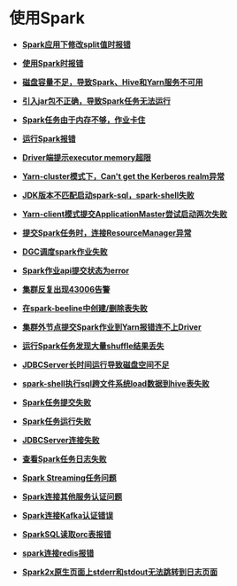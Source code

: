 # 使用Spark<a name="mrs_03_0244"></a>

-   **[Spark应用下修改split值时报错](Spark应用下修改split值时报错.md)**  

-   **[使用Spark时报错](使用Spark时报错.md)**  

-   **[磁盘容量不足，导致Spark、Hive和Yarn服务不可用](磁盘容量不足-导致Spark-Hive和Yarn服务不可用.md)**  

-   **[引入jar包不正确，导致Spark任务无法运行](引入jar包不正确-导致Spark任务无法运行.md)**  

-   **[Spark任务由于内存不够，作业卡住](Spark任务由于内存不够-作业卡住.md)**  

-   **[运行Spark报错](运行Spark报错.md)**  

-   **[Driver端提示executor memory超限](Driver端提示executor-memory超限.md)**  

-   **[Yarn-cluster模式下，Can't get the Kerberos realm异常](Yarn-cluster模式下-Can-t-get-the-Kerberos-realm异常.md)**  

-   **[JDK版本不匹配启动spark-sql，spark-shell失败](JDK版本不匹配启动spark-sql-spark-shell失败.md)**  

-   **[Yarn-client模式提交ApplicationMaster尝试启动两次失败](Yarn-client模式提交ApplicationMaster尝试启动两次失败.md)**  

-   **[提交Spark任务时，连接ResourceManager异常](提交Spark任务时-连接ResourceManager异常.md)**  

-   **[DGC调度spark作业失败](DGC调度spark作业失败.md)**  

-   **[Spark作业api提交状态为error](Spark作业api提交状态为error.md)**  

-   **[集群反复出现43006告警](集群反复出现43006告警.md)**  

-   **[在spark-beeline中创建/删除表失败](在spark-beeline中创建-删除表失败.md)**  

-   **[集群外节点提交Spark作业到Yarn报错连不上Driver](集群外节点提交Spark作业到Yarn报错连不上Driver.md)**  

-   **[运行Spark任务发现大量shuffle结果丢失](运行Spark任务发现大量shuffle结果丢失.md)**  

-   **[JDBCServer长时间运行导致磁盘空间不足](JDBCServer长时间运行导致磁盘空间不足.md)**  

-   **[spark-shell执行sql跨文件系统load数据到hive表失败](spark-shell执行sql跨文件系统load数据到hive表失败.md)**  

-   **[Spark任务提交失败](Spark任务提交失败.md)**  

-   **[Spark任务运行失败](Spark任务运行失败.md)**  

-   **[JDBCServer连接失败](JDBCServer连接失败.md)**  

-   **[查看Spark任务日志失败](查看Spark任务日志失败.md)**  

-   **[Spark Streaming任务问题](Spark-Streaming任务问题.md)**  

-   **[Spark连接其他服务认证问题](Spark连接其他服务认证问题.md)**  

-   **[Spark连接Kafka认证错误](Spark连接Kafka认证错误.md)**  

-   **[SparkSQL读取orc表报错](SparkSQL读取orc表报错.md)**  

-   **[spark连接redis报错](spark连接redis报错.md)**  

-   **[Spark2x原生页面上stderr和stdout无法跳转到日志页面](Spark2x原生页面上stderr和stdout无法跳转到日志页面.md)**  


